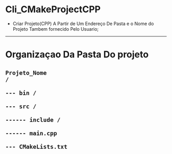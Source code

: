 # Cli_CMakeProjectCPP
 - Criar Projeto(CPP) A Partir de Um Endereço De Pasta e o Nome do Projeto Tambem fornecido Pelo Usuario;
 ---
 # Organizaçao Da Pasta Do projeto
 <code>Projeto_Nome /\
   --- bin /\
   --- src /\
   ------ include /\
   ------ main.cpp\
   --- CMakeLists.txt
   </code>
   ---
